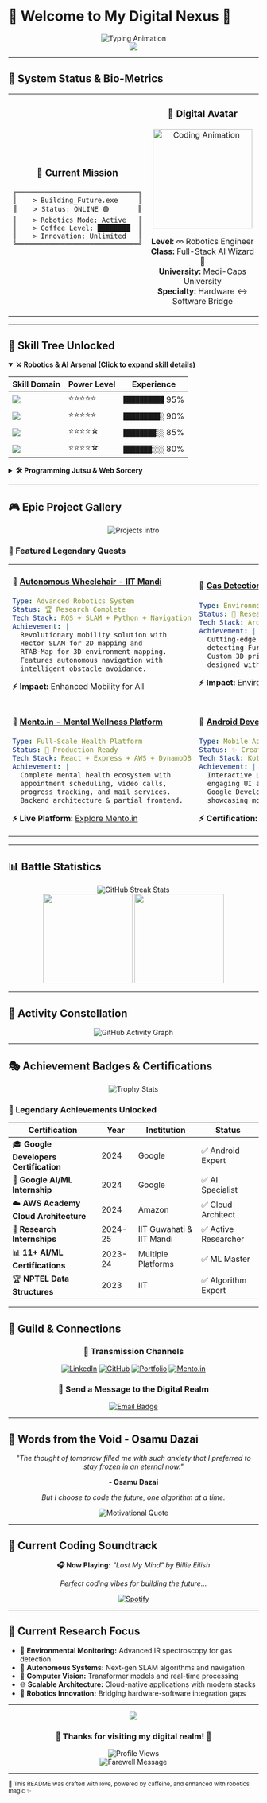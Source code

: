 # 🌌 Welcome to My Digital Nexus 🌌

<div align="center">
  <img src="https://readme-typing-svg.herokuapp.com?font=Orbitron&size=35&duration=3000&pause=1000&color=00D4FF&center=true&vCenter=true&width=1000&lines=Initializing+Neural+Network...;System+Online+%E2%9C%A8;Welcome+to+the+Code+Dimension;I'm+Pradeep+Argal" alt="Typing Animation" />
</div>

<div align="center">
  <img src="https://capsule-render.vercel.app/api?type=waving&color=gradient&customColorList=6,11,20&height=200&section=header&text=Robotics%20%26%20AI%20Samurai&fontSize=40&fontColor=fff&animation=twinkling&fontAlignY=32" />
</div>

---

## 🚀 System Status & Bio-Metrics

<table align="center">
<tr>
<td align="center" width="50%">

### 🎯 Current Mission
```ascii
╔══════════════════════════════╗
║    > Building_Future.exe     ║
║    > Status: ONLINE 🟢       ║
║    > Robotics Mode: Active   ║
║    > Coffee Level: ████████  ║
║    > Innovation: Unlimited   ║
╚══════════════════════════════╝
```

</td>
<td align="center" width="50%">

### 👾 Digital Avatar
<img src="https://github.com/SP-XD/SP-XD/blob/main/images/dev-working_rounded.gif?raw=true" width="200px" alt="Coding Animation"/>

**Level:** ∞ Robotics Engineer  
**Class:** Full-Stack AI Wizard 🤖  
**University:** Medi-Caps University  
**Specialty:** Hardware ↔ Software Bridge

</td>
</tr>
</table>

---

## 🌟 Skill Tree Unlocked

<details open>
<summary><b>⚔️ Robotics & AI Arsenal (Click to expand skill details)</b></summary>

<div align="center">

| Skill Domain | Power Level | Experience |
|--------------|-------------|------------|
| <img src="https://img.shields.io/badge/ROS-22314E?style=for-the-badge&logo=ros&logoColor=white" /> | ⭐⭐⭐⭐⭐ | `██████████` 95% |
| <img src="https://img.shields.io/badge/SLAM-FF6B6B?style=for-the-badge&logo=google-maps&logoColor=white" /> | ⭐⭐⭐⭐⭐ | `█████████░` 90% |
| <img src="https://img.shields.io/badge/OpenCV-27338e?style=for-the-badge&logo=OpenCV&logoColor=white" /> | ⭐⭐⭐⭐☆ | `████████░░` 85% |
| <img src="https://img.shields.io/badge/TensorFlow-FF6F00?style=for-the-badge&logo=tensorflow&logoColor=white" /> | ⭐⭐⭐⭐☆ | `███████░░░` 80% |

</div>
</details>

<details>
<summary><b>🛠️ Programming Jutsu & Web Sorcery</b></summary>

```
🐍 Core Languages:
├── Python ⚡ (Advanced SLAM & AI)
├── JavaScript 🌐 (Full-Stack Magic)
├── Kotlin 📱 (Android Mastery)
└── C++ ⚙️ (Hardware Integration)

🤖 Robotics Techniques:
├── SLAM (Hector & RTAB-Map) 🗺️
├── Navigation Stack 🧭
├── Computer Vision 👁️
└── Autonomous Systems 🚗

🌐 Web Development Mastery:
├── React ⚛️ (Frontend Excellence)
├── Node.js & Express 🚄
├── AWS & Cloud Architecture ☁️
└── Full-Stack Integration 🔧

☁️ Cloud & DevOps Arsenal:
├── AWS (Certified) ☁️
├── Google Cloud Platform 🌩️
├── Firebase 🔥
└── Git Version Control 📝
```

</details>

---

## 🎮 Epic Project Gallery

<div align="center">
  <img src="https://readme-typing-svg.herokuapp.com?font=Fira+Code&pause=1000&color=FF6B9D&center=true&width=435&lines=Behold+my+digital+creations!;Each+project+tells+a+story..." alt="Projects intro" />
</div>

### 🌟 Featured Legendary Quests

<table>
<tr>
<td width="50%">

#### 🤖 [Autonomous Wheelchair - IIT Mandi](https://github.com/BADDEEP007)
```yaml
Type: Advanced Robotics System
Status: 🏆 Research Complete
Tech Stack: ROS + SLAM + Python + Navigation
Achievement: |
  Revolutionary mobility solution with
  Hector SLAM for 2D mapping and
  RTAB-Map for 3D environment mapping.
  Features autonomous navigation with
  intelligent obstacle avoidance.
```
**⚡ Impact:** Enhanced Mobility for All

</td>
<td width="50%">

#### 🔬 [Gas Detection System - IIT Guwahati](https://github.com/BADDEEP007)
```yaml
Type: Environmental Monitoring
Status: 🧪 Research Active
Tech Stack: Arduino + IR Sensors + C++ + 3D Print
Achievement: |
  Cutting-edge IR spectroscopy system
  detecting Furaneol, Acetone, and RDX.
  Custom 3D printed gas-tight chambers
  designed with Blender for precision.
```
**⚡ Impact:** Environmental Safety Guardian

</td>
</tr>

<tr>
<td width="50%">

#### 🧠 [Mento.in - Mental Wellness Platform](https://mento.in)
```yaml
Type: Full-Scale Health Platform
Status: 🌟 Production Ready
Tech Stack: React + Express + AWS + DynamoDB
Achievement: |
  Complete mental health ecosystem with
  appointment scheduling, video calls,
  progress tracking, and mail services.
  Backend architecture & partial frontend.
```
**⚡ Live Platform:** [Explore Mento.in](https://mento.in)

</td>
<td width="50%">

#### 📱 [Android Development Suite](https://github.com/BADDEEP007)
```yaml
Type: Mobile Applications
Status: ✨ Creative & Interactive
Tech Stack: Kotlin + Android Studio + Material
Achievement: |
  Interactive Lemonade app with
  engaging UI and Fun Facts generator.
  Google Developer certified projects
  showcasing modern Android design.
```
**⚡ Certification:** Google Developer Certified

</td>
</tr>
</table>

---

## 📊 Battle Statistics

<div align="center">
  <img src="https://github-readme-streak-stats.herokuapp.com/?user=BADDEEP007&theme=tokyonight&hide_border=true&stroke=0000&background=0D1117&ring=e39777&fire=e39777&currStreakLabel=e39777" alt="GitHub Streak Stats" />
</div>

<div align="center">
  <img height="180em" src="https://github-readme-stats.vercel.app/api?username=BADDEEP007&show_icons=true&theme=tokyonight&include_all_commits=true&count_private=true&hide_border=true&bg_color=0d1117"/>
  <img height="180em" src="https://github-readme-stats.vercel.app/api/top-langs/?username=BADDEEP007&layout=compact&langs_count=7&theme=tokyonight&hide_border=true&bg_color=0d1117"/>
</div>

---

## 🌸 Activity Constellation

<div align="center">
  <img src="https://github-readme-activity-graph.vercel.app/graph?username=BADDEEP007&bg_color=0d1117&color=e39777&line=e39777&point=ff6b9d&area=true&hide_border=true" alt="GitHub Activity Graph" />
</div>

---

## 🎭 Achievement Badges & Certifications

<div align="center">
  <img src="https://github-profile-trophy.vercel.app/?username=BADDEEP007&theme=tokyonight&no-frame=true&no-bg=false&margin-w=4&row=1" alt="Trophy Stats"/>
</div>

### 🏅 Legendary Achievements Unlocked

<div align="center">

| Certification | Year | Institution | Status |
|---------------|------|-------------|---------|
| 🎓 **Google Developers Certification** | 2024 | Google | ✅ Android Expert |
| 🧠 **Google AI/ML Internship** | 2024 | Google | ✅ AI Specialist |
| ☁️ **AWS Academy Cloud Architecture** | 2024 | Amazon | ✅ Cloud Architect |
| 🔬 **Research Internships** | 2024-25 | IIT Guwahati & IIT Mandi | ✅ Active Researcher |
| 📊 **11+ AI/ML Certifications** | 2023-24 | Multiple Platforms | ✅ ML Master |
| 🏆 **NPTEL Data Structures** | 2023 | IIT | ✅ Algorithm Expert |

</div>

---

## 🤝 Guild & Connections

<div align="center">

### 📡 Transmission Channels

[![LinkedIn](https://img.shields.io/badge/LinkedIn-0077B5?style=for-the-badge&logo=linkedin&logoColor=white)](https://www.linkedin.com/in/pradeep-argal/)
[![GitHub](https://img.shields.io/badge/GitHub-100000?style=for-the-badge&logo=github&logoColor=white)](https://github.com/BADDEEP007)
[![Portfolio](https://img.shields.io/badge/Portfolio-FF5722?style=for-the-badge&logo=todoist&logoColor=white)](https://your-portfolio-url.com)
[![Mento.in](https://img.shields.io/badge/Mento.in-4CAF50?style=for-the-badge&logo=health&logoColor=white)](https://mento.in)

### 💌 Send a Message to the Digital Realm

<a href="mailto:your-email@gmail.com">
  <img src="https://img.shields.io/badge/Email-D14836?style=for-the-badge&logo=gmail&logoColor=white" alt="Email Badge"/>
</a>

</div>

---

## 🌙 Words from the Void - Osamu Dazai

<div align="center">
  
*"The thought of tomorrow filled me with such anxiety that I preferred to stay frozen in an eternal now."*

**- Osamu Dazai**

*But I choose to code the future, one algorithm at a time.*

<img src="https://quotes-github-readme.vercel.app/api?type=horizontal&theme=tokyonight&quote=Hard%20work%20is%20what%20makes%20dreams%20come%20true&author=Rock%20Lee" alt="Motivational Quote"/>

</div>

---

## 🎵 Current Coding Soundtrack

<div align="center">
  
**🎧 Now Playing:** *"Lost My Mind" by Billie Eilish*

*Perfect coding vibes for building the future...*

[![Spotify](https://img.shields.io/badge/Spotify-1ED760?style=for-the-badge&logo=spotify&logoColor=white)](https://open.spotify.com/track/your-track-id)

</div>

---

## 🎯 Current Research Focus

- 🔬 **Environmental Monitoring:** Advanced IR spectroscopy for gas detection
- 🤖 **Autonomous Systems:** Next-gen SLAM algorithms and navigation
- 🧠 **Computer Vision:** Transformer models and real-time processing
- 🌐 **Scalable Architecture:** Cloud-native applications with modern stacks
- 🔋 **Robotics Innovation:** Bridging hardware-software integration gaps

---

<div align="center">
  <img src="https://capsule-render.vercel.app/api?type=waving&color=gradient&customColorList=6,11,20&height=100&section=footer" />
</div>

<div align="center">
  
### 🌟 Thanks for visiting my digital realm! 🌟

<img src="https://komarev.com/ghpvc/?username=BADDEEP007&color=blueviolet&style=for-the-badge&label=Realm+Visitors" alt="Profile Views"/>

</div>

<div align="center">
  <img src="https://readme-typing-svg.herokuapp.com?font=Orbitron&size=20&duration=3000&pause=1000&color=00D4FF&center=true&vCenter=true&width=1000&lines=Turning+Vision+Into+Reality+With+Code+%E2%9C%A8;Until+we+meet+again+in+the+digital+realm..." alt="Farewell Message" />
</div>

---

<sub>🤖 This README was crafted with love, powered by caffeine, and enhanced with robotics magic ✨</sub>
